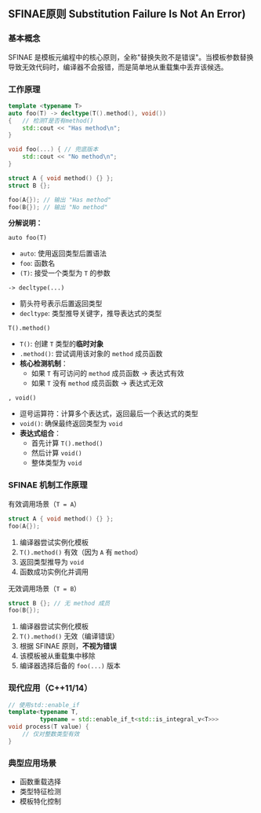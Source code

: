 ## SFINAE原则 Substitution Failure Is Not An Error)

### 基本概念

SFINAE 是模板元编程中的核心原则，全称"替换失败不是错误"。当模板参数替换导致无效代码时，编译器不会报错，而是简单地从重载集中丢弃该候选。

### 工作原理

```cpp
template <typename T>
auto foo(T) -> decltype(T().method(), void())
{	// 检测T是否有method()
    std::cout << "Has method\n";
}

void foo(...) { // 兜底版本
    std::cout << "No method\n";
}

struct A { void method() {} };
struct B {};

foo(A{}); // 输出 "Has method"
foo(B{}); // 输出 "No method"
```

**分解说明：**

`auto foo(T)`

- `auto`: 使用返回类型后置语法
- `foo`: 函数名
- `(T)`: 接受一个类型为 `T` 的参数

`-> decltype(...)`

- 箭头符号表示后置返回类型
- `decltype`: 类型推导关键字，推导表达式的类型

`T().method()`

- `T()`: 创建 `T` 类型的**临时对象**
- `.method()`: 尝试调用该对象的 `method` 成员函数
- **核心检测机制**：
  - 如果 `T` 有可访问的 `method` 成员函数 → 表达式有效
  - 如果 `T` 没有 `method` 成员函数 → 表达式无效

`, void()`

- 逗号运算符：计算多个表达式，返回最后一个表达式的类型
- `void()`: 确保最终返回类型为 `void`
- **表达式组合**：
  - 首先计算 `T().method()`
  - 然后计算 `void()`
  - 整体类型为 `void`



### SFINAE 机制工作原理

有效调用场景（`T = A`）



```cpp
struct A { void method() {} };
foo(A{});
```

1. 编译器尝试实例化模板
2. `T().method()` 有效（因为 `A` 有 `method`）
3. 返回类型推导为 `void`
4. 函数成功实例化并调用

无效调用场景（`T = B`）



```cpp
struct B {}; // 无 method 成员
foo(B{});
```

1. 编译器尝试实例化模板
2. `T().method()` 无效（编译错误）
3. 根据 SFINAE 原则，**不视为错误**
4. 该模板被从重载集中移除
5. 编译器选择后备的 `foo(...)` 版本





### 现代应用（C++11/14）

```cpp
// 使用std::enable_if
template<typename T,
         typename = std::enable_if_t<std::is_integral_v<T>>>
void process(T value) {
    // 仅对整数类型有效
}
```

### 典型应用场景

- 函数重载选择
- 类型特征检测
- 模板特化控制